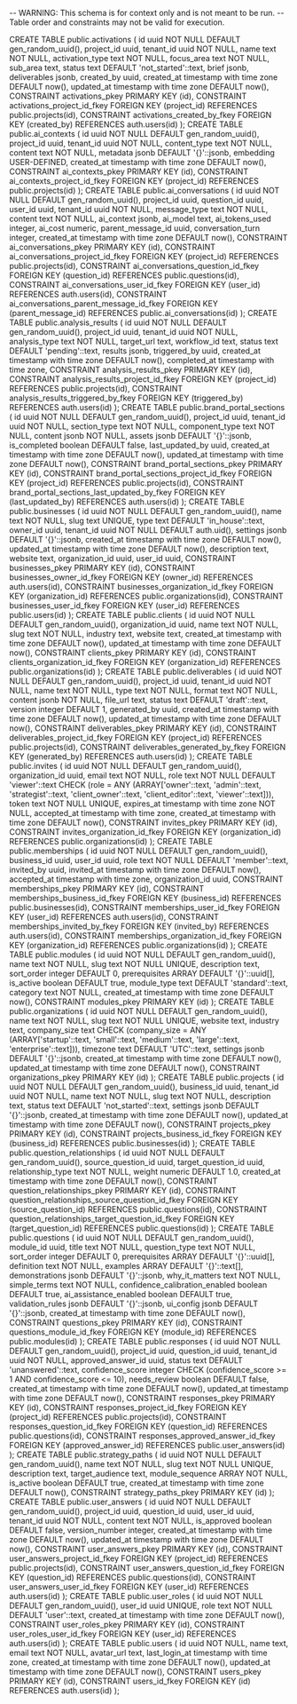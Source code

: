 -- WARNING: This schema is for context only and is not meant to be run.
-- Table order and constraints may not be valid for execution.

CREATE TABLE public.activations (
  id uuid NOT NULL DEFAULT gen_random_uuid(),
  project_id uuid,
  tenant_id uuid NOT NULL,
  name text NOT NULL,
  activation_type text NOT NULL,
  focus_area text NOT NULL,
  sub_area text,
  status text DEFAULT 'not_started'::text,
  brief jsonb,
  deliverables jsonb,
  created_by uuid,
  created_at timestamp with time zone DEFAULT now(),
  updated_at timestamp with time zone DEFAULT now(),
  CONSTRAINT activations_pkey PRIMARY KEY (id),
  CONSTRAINT activations_project_id_fkey FOREIGN KEY (project_id) REFERENCES public.projects(id),
  CONSTRAINT activations_created_by_fkey FOREIGN KEY (created_by) REFERENCES auth.users(id)
);
CREATE TABLE public.ai_contexts (
  id uuid NOT NULL DEFAULT gen_random_uuid(),
  project_id uuid,
  tenant_id uuid NOT NULL,
  content_type text NOT NULL,
  content text NOT NULL,
  metadata jsonb DEFAULT '{}'::jsonb,
  embedding USER-DEFINED,
  created_at timestamp with time zone DEFAULT now(),
  CONSTRAINT ai_contexts_pkey PRIMARY KEY (id),
  CONSTRAINT ai_contexts_project_id_fkey FOREIGN KEY (project_id) REFERENCES public.projects(id)
);
CREATE TABLE public.ai_conversations (
  id uuid NOT NULL DEFAULT gen_random_uuid(),
  project_id uuid,
  question_id uuid,
  user_id uuid,
  tenant_id uuid NOT NULL,
  message_type text NOT NULL,
  content text NOT NULL,
  ai_context jsonb,
  ai_model text,
  ai_tokens_used integer,
  ai_cost numeric,
  parent_message_id uuid,
  conversation_turn integer,
  created_at timestamp with time zone DEFAULT now(),
  CONSTRAINT ai_conversations_pkey PRIMARY KEY (id),
  CONSTRAINT ai_conversations_project_id_fkey FOREIGN KEY (project_id) REFERENCES public.projects(id),
  CONSTRAINT ai_conversations_question_id_fkey FOREIGN KEY (question_id) REFERENCES public.questions(id),
  CONSTRAINT ai_conversations_user_id_fkey FOREIGN KEY (user_id) REFERENCES auth.users(id),
  CONSTRAINT ai_conversations_parent_message_id_fkey FOREIGN KEY (parent_message_id) REFERENCES public.ai_conversations(id)
);
CREATE TABLE public.analysis_results (
  id uuid NOT NULL DEFAULT gen_random_uuid(),
  project_id uuid,
  tenant_id uuid NOT NULL,
  analysis_type text NOT NULL,
  target_url text,
  workflow_id text,
  status text DEFAULT 'pending'::text,
  results jsonb,
  triggered_by uuid,
  created_at timestamp with time zone DEFAULT now(),
  completed_at timestamp with time zone,
  CONSTRAINT analysis_results_pkey PRIMARY KEY (id),
  CONSTRAINT analysis_results_project_id_fkey FOREIGN KEY (project_id) REFERENCES public.projects(id),
  CONSTRAINT analysis_results_triggered_by_fkey FOREIGN KEY (triggered_by) REFERENCES auth.users(id)
);
CREATE TABLE public.brand_portal_sections (
  id uuid NOT NULL DEFAULT gen_random_uuid(),
  project_id uuid,
  tenant_id uuid NOT NULL,
  section_type text NOT NULL,
  component_type text NOT NULL,
  content jsonb NOT NULL,
  assets jsonb DEFAULT '{}'::jsonb,
  is_completed boolean DEFAULT false,
  last_updated_by uuid,
  created_at timestamp with time zone DEFAULT now(),
  updated_at timestamp with time zone DEFAULT now(),
  CONSTRAINT brand_portal_sections_pkey PRIMARY KEY (id),
  CONSTRAINT brand_portal_sections_project_id_fkey FOREIGN KEY (project_id) REFERENCES public.projects(id),
  CONSTRAINT brand_portal_sections_last_updated_by_fkey FOREIGN KEY (last_updated_by) REFERENCES auth.users(id)
);
CREATE TABLE public.businesses (
  id uuid NOT NULL DEFAULT gen_random_uuid(),
  name text NOT NULL,
  slug text UNIQUE,
  type text DEFAULT 'in_house'::text,
  owner_id uuid,
  tenant_id uuid NOT NULL DEFAULT auth.uid(),
  settings jsonb DEFAULT '{}'::jsonb,
  created_at timestamp with time zone DEFAULT now(),
  updated_at timestamp with time zone DEFAULT now(),
  description text,
  website text,
  organization_id uuid,
  user_id uuid,
  CONSTRAINT businesses_pkey PRIMARY KEY (id),
  CONSTRAINT businesses_owner_id_fkey FOREIGN KEY (owner_id) REFERENCES auth.users(id),
  CONSTRAINT businesses_organization_id_fkey FOREIGN KEY (organization_id) REFERENCES public.organizations(id),
  CONSTRAINT businesses_user_id_fkey FOREIGN KEY (user_id) REFERENCES public.users(id)
);
CREATE TABLE public.clients (
  id uuid NOT NULL DEFAULT gen_random_uuid(),
  organization_id uuid,
  name text NOT NULL,
  slug text NOT NULL,
  industry text,
  website text,
  created_at timestamp with time zone DEFAULT now(),
  updated_at timestamp with time zone DEFAULT now(),
  CONSTRAINT clients_pkey PRIMARY KEY (id),
  CONSTRAINT clients_organization_id_fkey FOREIGN KEY (organization_id) REFERENCES public.organizations(id)
);
CREATE TABLE public.deliverables (
  id uuid NOT NULL DEFAULT gen_random_uuid(),
  project_id uuid,
  tenant_id uuid NOT NULL,
  name text NOT NULL,
  type text NOT NULL,
  format text NOT NULL,
  content jsonb NOT NULL,
  file_url text,
  status text DEFAULT 'draft'::text,
  version integer DEFAULT 1,
  generated_by uuid,
  created_at timestamp with time zone DEFAULT now(),
  updated_at timestamp with time zone DEFAULT now(),
  CONSTRAINT deliverables_pkey PRIMARY KEY (id),
  CONSTRAINT deliverables_project_id_fkey FOREIGN KEY (project_id) REFERENCES public.projects(id),
  CONSTRAINT deliverables_generated_by_fkey FOREIGN KEY (generated_by) REFERENCES auth.users(id)
);
CREATE TABLE public.invites (
  id uuid NOT NULL DEFAULT gen_random_uuid(),
  organization_id uuid,
  email text NOT NULL,
  role text NOT NULL DEFAULT 'viewer'::text CHECK (role = ANY (ARRAY['owner'::text, 'admin'::text, 'strategist'::text, 'client_owner'::text, 'client_editor'::text, 'viewer'::text])),
  token text NOT NULL UNIQUE,
  expires_at timestamp with time zone NOT NULL,
  accepted_at timestamp with time zone,
  created_at timestamp with time zone DEFAULT now(),
  CONSTRAINT invites_pkey PRIMARY KEY (id),
  CONSTRAINT invites_organization_id_fkey FOREIGN KEY (organization_id) REFERENCES public.organizations(id)
);
CREATE TABLE public.memberships (
  id uuid NOT NULL DEFAULT gen_random_uuid(),
  business_id uuid,
  user_id uuid,
  role text NOT NULL DEFAULT 'member'::text,
  invited_by uuid,
  invited_at timestamp with time zone DEFAULT now(),
  accepted_at timestamp with time zone,
  organization_id uuid,
  CONSTRAINT memberships_pkey PRIMARY KEY (id),
  CONSTRAINT memberships_business_id_fkey FOREIGN KEY (business_id) REFERENCES public.businesses(id),
  CONSTRAINT memberships_user_id_fkey FOREIGN KEY (user_id) REFERENCES auth.users(id),
  CONSTRAINT memberships_invited_by_fkey FOREIGN KEY (invited_by) REFERENCES auth.users(id),
  CONSTRAINT memberships_organization_id_fkey FOREIGN KEY (organization_id) REFERENCES public.organizations(id)
);
CREATE TABLE public.modules (
  id uuid NOT NULL DEFAULT gen_random_uuid(),
  name text NOT NULL,
  slug text NOT NULL UNIQUE,
  description text,
  sort_order integer DEFAULT 0,
  prerequisites ARRAY DEFAULT '{}'::uuid[],
  is_active boolean DEFAULT true,
  module_type text DEFAULT 'standard'::text,
  category text NOT NULL,
  created_at timestamp with time zone DEFAULT now(),
  CONSTRAINT modules_pkey PRIMARY KEY (id)
);
CREATE TABLE public.organizations (
  id uuid NOT NULL DEFAULT gen_random_uuid(),
  name text NOT NULL,
  slug text NOT NULL UNIQUE,
  website text,
  industry text,
  company_size text CHECK (company_size = ANY (ARRAY['startup'::text, 'small'::text, 'medium'::text, 'large'::text, 'enterprise'::text])),
  timezone text DEFAULT 'UTC'::text,
  settings jsonb DEFAULT '{}'::jsonb,
  created_at timestamp with time zone DEFAULT now(),
  updated_at timestamp with time zone DEFAULT now(),
  CONSTRAINT organizations_pkey PRIMARY KEY (id)
);
CREATE TABLE public.projects (
  id uuid NOT NULL DEFAULT gen_random_uuid(),
  business_id uuid,
  tenant_id uuid NOT NULL,
  name text NOT NULL,
  slug text NOT NULL,
  description text,
  status text DEFAULT 'not_started'::text,
  settings jsonb DEFAULT '{}'::jsonb,
  created_at timestamp with time zone DEFAULT now(),
  updated_at timestamp with time zone DEFAULT now(),
  CONSTRAINT projects_pkey PRIMARY KEY (id),
  CONSTRAINT projects_business_id_fkey FOREIGN KEY (business_id) REFERENCES public.businesses(id)
);
CREATE TABLE public.question_relationships (
  id uuid NOT NULL DEFAULT gen_random_uuid(),
  source_question_id uuid,
  target_question_id uuid,
  relationship_type text NOT NULL,
  weight numeric DEFAULT 1.0,
  created_at timestamp with time zone DEFAULT now(),
  CONSTRAINT question_relationships_pkey PRIMARY KEY (id),
  CONSTRAINT question_relationships_source_question_id_fkey FOREIGN KEY (source_question_id) REFERENCES public.questions(id),
  CONSTRAINT question_relationships_target_question_id_fkey FOREIGN KEY (target_question_id) REFERENCES public.questions(id)
);
CREATE TABLE public.questions (
  id uuid NOT NULL DEFAULT gen_random_uuid(),
  module_id uuid,
  title text NOT NULL,
  question_type text NOT NULL,
  sort_order integer DEFAULT 0,
  prerequisites ARRAY DEFAULT '{}'::uuid[],
  definition text NOT NULL,
  examples ARRAY DEFAULT '{}'::text[],
  demonstrations jsonb DEFAULT '{}'::jsonb,
  why_it_matters text NOT NULL,
  simple_terms text NOT NULL,
  confidence_calibration_enabled boolean DEFAULT true,
  ai_assistance_enabled boolean DEFAULT true,
  validation_rules jsonb DEFAULT '{}'::jsonb,
  ui_config jsonb DEFAULT '{}'::jsonb,
  created_at timestamp with time zone DEFAULT now(),
  CONSTRAINT questions_pkey PRIMARY KEY (id),
  CONSTRAINT questions_module_id_fkey FOREIGN KEY (module_id) REFERENCES public.modules(id)
);
CREATE TABLE public.responses (
  id uuid NOT NULL DEFAULT gen_random_uuid(),
  project_id uuid,
  question_id uuid,
  tenant_id uuid NOT NULL,
  approved_answer_id uuid,
  status text DEFAULT 'unanswered'::text,
  confidence_score integer CHECK (confidence_score >= 1 AND confidence_score <= 10),
  needs_review boolean DEFAULT false,
  created_at timestamp with time zone DEFAULT now(),
  updated_at timestamp with time zone DEFAULT now(),
  CONSTRAINT responses_pkey PRIMARY KEY (id),
  CONSTRAINT responses_project_id_fkey FOREIGN KEY (project_id) REFERENCES public.projects(id),
  CONSTRAINT responses_question_id_fkey FOREIGN KEY (question_id) REFERENCES public.questions(id),
  CONSTRAINT responses_approved_answer_id_fkey FOREIGN KEY (approved_answer_id) REFERENCES public.user_answers(id)
);
CREATE TABLE public.strategy_paths (
  id uuid NOT NULL DEFAULT gen_random_uuid(),
  name text NOT NULL,
  slug text NOT NULL UNIQUE,
  description text,
  target_audience text,
  module_sequence ARRAY NOT NULL,
  is_active boolean DEFAULT true,
  created_at timestamp with time zone DEFAULT now(),
  CONSTRAINT strategy_paths_pkey PRIMARY KEY (id)
);
CREATE TABLE public.user_answers (
  id uuid NOT NULL DEFAULT gen_random_uuid(),
  project_id uuid,
  question_id uuid,
  user_id uuid,
  tenant_id uuid NOT NULL,
  content text NOT NULL,
  is_approved boolean DEFAULT false,
  version_number integer,
  created_at timestamp with time zone DEFAULT now(),
  updated_at timestamp with time zone DEFAULT now(),
  CONSTRAINT user_answers_pkey PRIMARY KEY (id),
  CONSTRAINT user_answers_project_id_fkey FOREIGN KEY (project_id) REFERENCES public.projects(id),
  CONSTRAINT user_answers_question_id_fkey FOREIGN KEY (question_id) REFERENCES public.questions(id),
  CONSTRAINT user_answers_user_id_fkey FOREIGN KEY (user_id) REFERENCES auth.users(id)
);
CREATE TABLE public.user_roles (
  id uuid NOT NULL DEFAULT gen_random_uuid(),
  user_id uuid UNIQUE,
  role text NOT NULL DEFAULT 'user'::text,
  created_at timestamp with time zone DEFAULT now(),
  CONSTRAINT user_roles_pkey PRIMARY KEY (id),
  CONSTRAINT user_roles_user_id_fkey FOREIGN KEY (user_id) REFERENCES auth.users(id)
);
CREATE TABLE public.users (
  id uuid NOT NULL,
  name text,
  email text NOT NULL,
  avatar_url text,
  last_login_at timestamp with time zone,
  created_at timestamp with time zone DEFAULT now(),
  updated_at timestamp with time zone DEFAULT now(),
  CONSTRAINT users_pkey PRIMARY KEY (id),
  CONSTRAINT users_id_fkey FOREIGN KEY (id) REFERENCES auth.users(id)
);